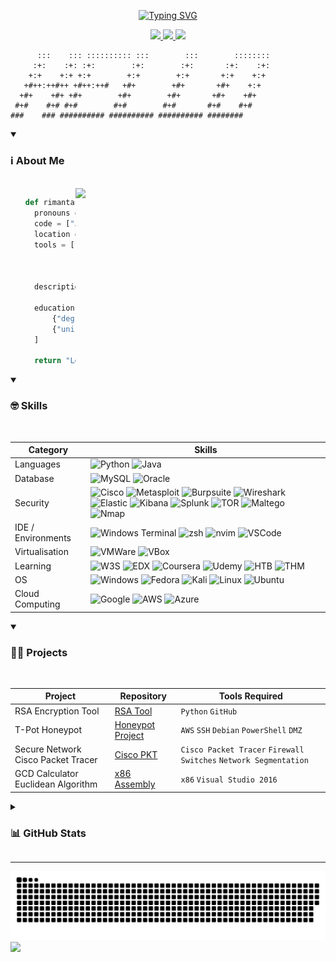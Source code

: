 <!-- start of readme.md -->

<p align="center" dir="auto">
  <a href="https://www.github.com/gi3lagi3la/"><img src="https://readme-typing-svg.herokuapp.com?font=Mononoki+Nerd+Font&size=35&pause=1000&color=7D56F7&center=true&vCenter=true&width=800&lines=Rimantas+Buivydas;Learning+something+new+everyday;Linux+rice+baller" alt="Typing SVG" /></a>
</p>

<p align="center">
  <a href="https://linkedin.com/in/rimantas-buivydas">
    <img src="https://img.shields.io/badge/LinkedIn-0077B5?style=for-the-badge&logo=linkedin&logoColor=white"/>
  </a>

  <a href="mailto:r.buivydas@yahoo.com">
    <img src="https://img.shields.io/badge/yahoo!-%236001D2.svg?&style=for-the-badge&logo=yahoo!&logoColor=white"/>
  </a>
  
  <a href="https://visitorbadge.io/status?path=https%3A%2F%2Fgithub.com%2Fgi3lagi3la%2Fgi3lagi3la%2F">
    <img src="https://api.visitorbadge.io/api/visitors?path=https%3A%2F%2Fgithub.com%2Fgi3lagi3la%2Fgi3lagi3la%2F&countColor=%23263759"/>
  </a>
</p>

```
      :::    ::: :::::::::: :::        :::        ::::::::
     :+:    :+: :+:        :+:        :+:       :+:    :+:
    +:+    +:+ +:+        +:+        +:+       +:+    +:+ 
   +#++:++#++ +#++:++#   +#+        +#+       +#+    +:+  
  +#+    +#+ +#+        +#+        +#+       +#+    +#+   
 #+#    #+# #+#        #+#        #+#       #+#    #+#    
###    ### ########## ########## ########## ########      
```

<div class="comment-body markdown-body js-comment-body soft-wrap user-select-contain d-block">
  <details open="">
    <summary><h3>ℹ️ About Me</h3></summary>
    <br/>
  <img align="right" width="400" src="https://media1.tenor.com/m/SxJQcg2-UGkAAAAC/working-from.gif" />
  <ul>

  ```python
  def rimantas():
    pronouns = ["he", "him"]
    code = ["Java", "MySQL", "Python"]
    location = ["London", "U.K."]
    tools = ["Oracle", "Neovim",
             "Zsh", "Linux",
             "Azure" ,"AWS"]

    description = ["coordinated", "efficient", "logical"]

    education = [
        {"deg": "BSc", "course": "C.S"}
        {"uni": "uwl.ac.uk"}
    ]

    return "Learning HTML/CSS for understanding Web Dev."
  ```
    
</ul>

</details>
</div>

<div class="comment-body markdown-body js-comment-body soft-wrap user-select-contain d-block">
  <details open="">
    <summary><h3>🤓 Skills</h3></summary>
    <br/>

| Category | Skills |
| -------- | ------ |
| Languages | ![Python](https://img.shields.io/badge/python-3670A0?style=for-the-badge&logo=python&logoColor=ffdd54) ![Java](https://img.shields.io/badge/java-%23ED8B00.svg?style=for-the-badge&logo=openjdk&logoColor=white) | 
| Database | ![MySQL](https://img.shields.io/badge/mysql-4479A1.svg?style=for-the-badge&logo=mysql&logoColor=white) ![Oracle](https://img.shields.io/badge/Oracle-F80000?style=for-the-badge&logo=oracle&logoColor=black) |
| Security | ![Cisco](https://img.shields.io/badge/cisco-%23049fd9.svg?style=for-the-badge&logo=cisco&logoColor=black) ![Metasploit](	https://img.shields.io/badge/metasploit-2596CD?style=for-the-badge&logo=metasploit&logoColor=white) ![Burpsuite](https://img.shields.io/badge/burpsuite-FF6633?style=for-the-badge&logo=burpsuite&logoColor=white) ![Wireshark](https://img.shields.io/badge/Wireshark-1679A7?style=for-the-badge&logo=Wireshark&logoColor=white) ![Elastic](https://img.shields.io/badge/-Elastic-%23005571?style=for-the-badge&logo=elastic&logoColor=white) ![Kibana](https://img.shields.io/badge/Kibana-005571?style=for-the-badge&logo=Kibana&logoColor=white) ![Splunk](https://img.shields.io/badge/Splunk-000000?style=for-the-badge&logo=Splunk&logoColor=white) ![TOR](https://img.shields.io/badge/Tor_Browser-7D4698?style=for-the-badge&logo=Tor-Browser&logoColor=white) ![Maltego](https://img.shields.io/badge/-Maltego-orange?style=for-the-badge&logoColor=orange) ![Nmap](https://img.shields.io/badge/-Nmap-blue?style=for-the-badge) |
| IDE / Environments | ![Windows Terminal](https://img.shields.io/badge/Windows%20Terminal-%234D4D4D.svg?style=for-the-badge&logo=windows-terminal&logoColor=white) ![zsh](https://img.shields.io/badge/Zsh-F15A24?style=for-the-badge&logo=Zsh&logoColor=white) ![nvim](https://img.shields.io/badge/NeoVim-%2357A143.svg?&style=for-the-badge&logo=neovim&logoColor=white) ![VSCode](https://img.shields.io/badge/VSCode-0078D4?style=for-the-badge&logo=visual%20studio%20code&logoColor=white) |
| Virtualisation | ![VMWare](https://img.shields.io/badge/VMware-231f20?style=for-the-badge&logo=VMware&logoColor=white) ![VBox](https://img.shields.io/badge/VirtualBox-21416b?style=for-the-badge&logo=VirtualBox&logoColor=white) |
| Learning | ![W3S](https://img.shields.io/badge/W3Schools-04AA6D?style=for-the-badge&logo=W3Schools&logoColor=white) ![EDX](https://img.shields.io/badge/Edx-193A3E?style=for-the-badge&logo=edx&logoColor=white) ![Coursera](https://img.shields.io/badge/Coursera-0056D2?style=for-the-badge&logo=Coursera&logoColor=white) ![Udemy](https://img.shields.io/badge/Udemy-EC5252?style=for-the-badge&logo=Udemy&logoColor=white) ![HTB](https://img.shields.io/badge/-HackTheBox-%239FEF00?style=for-the-badge&logo=hackthebox&logoColor=white) ![THM](https://img.shields.io/badge/-TryHackMe-%23212C42?style=for-the-badge&logo=tryhackme&logoColor=white) |
| OS | ![Windows](https://img.shields.io/badge/Windows-0078D6?style=for-the-badge&logo=windows&logoColor=white) ![Fedora](https://img.shields.io/badge/Fedora-51A2DA?style=for-the-badge&logo=fedora&logoColor=white) ![Kali](https://img.shields.io/badge/Kali_Linux-557C94?style=for-the-badge&logo=kali-linux&logoColor=white) ![Linux](https://img.shields.io/badge/Linux-FCC624?style=for-the-badge&logo=linux&logoColor=black) ![Ubuntu](https://img.shields.io/badge/Ubuntu-E95420?style=for-the-badge&logo=ubuntu&logoColor=white) | 
| Cloud Computing | ![Google](https://img.shields.io/badge/Google_Cloud-4285F4?style=for-the-badge&logo=google-cloud&logoColor=white) ![AWS](https://img.shields.io/badge/AWS-%23FF9900.svg?style=for-the-badge&logo=amazon-aws&logoColor=white) ![Azure](https://img.shields.io/badge/microsoft%20azure-0089D6?style=for-the-badge&logo=microsoft-azure&logoColor=white)

  </details>
  </div>

<details open="">
  <summary><h3>🧑‍💻 Projects</h3></summary>
  <br>
  
| Project | Repository | Tools Required |
| ------- | ---------- | -------------- |
| RSA Encryption Tool | [RSA Tool](https://github.com/rbuivydas/rsa-python) | <code>Python</code> <code>GitHub</code>|
| T-Pot Honeypot | [Honeypot Project](https://www.github.com/rbuivydas/honey-tpot/) | <code>AWS</code> <code>SSH</code> <code>Debian</code> <code>PowerShell</code> <code>DMZ</code>|
| Secure Network Cisco Packet Tracer | [Cisco PKT]((https://github.com/rbuivydas/cisco-pkt)) | <code>Cisco Packet Tracer</code> <code>Firewall</code> <code>Switches</code> <code>Network Segmentation</code> |
| GCD Calculator Euclidean Algorithm | [x86 Assembly](<url here>) | <code>x86</code> <code>Visual Studio 2016</code> |

</details>

<details>
  <summary><h3>📊 GitHub Stats</h3></summary>
<br>
  
![](https://github-readme-stats.vercel.app/api?username=rbuivydas&theme=dark&hide_border=false&include_all_commits=true&count_private=false)<br/>
![](https://nirzak-streak-stats.vercel.app/?user=rbuivydas&theme=dark&hide_border=false)<br/>

</details>

---
![Snake animation](https://github.com/gi3lagi3la/gi3lagi3la/blob/main/github-user-contribution.svg)
[![](https://visitcount.itsvg.in/api?id=gi3lagi3la&icon=0&color=0)](https://visitcount.itsvg.in)

<!-- end of readme.md -->
